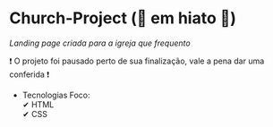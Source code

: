 # Church-Project (🛑 em hiato  🛑)
*Landing page criada para a igreja que frequento*

❗ O projeto foi pausado perto de sua finalização, vale a pena dar uma conferida ❗

- Tecnologias Foco: <br> 
✔ HTML <br>
✔ CSS

